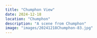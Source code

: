 ```yaml
---
title: "Chumphon View"
date: 2024-12-18
location: "Chumphon"
description: "A scene from Chumphon"
image: "images/20241218Chumphon-83.jpg"
---
```

